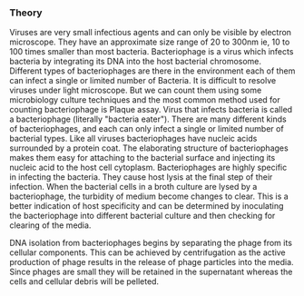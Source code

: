 ### Theory

Viruses are very small infectious agents and can only be visible by electron microscope. They have an approximate size range of 20 to 300nm ie, 10 to 100 times smaller than most bacteria. Bacteriophage is a virus which infects bacteria by integrating its DNA into the host bacterial chromosome. Different types of bacteriophages are there in the environment each of them can infect a single or limited number of Bacteria. It is difficult to resolve viruses under light microscope. But we can count them using some microbiology culture techniques and the most common method used for counting bacteriophage is Plaque assay. Virus that infects bacteria is called a bacteriophage (literally "bacteria eater"). There are many different kinds of bacteriophages, and each can only infect a single or limited number of bacterial types. Like all viruses bacteriophages have nucleic acids surrounded by a protein coat. The elaborating structure of bacteriophages makes them easy for attaching to the bacterial surface and injecting its nucleic acid to the host cell cytoplasm. Bacteriophages are highly specific in infecting the bacteria. They cause host lysis at the final step of their infection. When the bacterial cells in a broth culture are lysed by a bacteriophage, the turbidity of medium become changes to clear. This is a better indication of host specificity and can be determined by inoculating the bacteriophage into different bacterial culture and then checking for clearing of the media.

 

DNA isolation from bacteriophages begins by separating the phage from its cellular components. This can be  achieved by centrifugation as the active production of phage results in the release of phage particles into the media. Since phages are small they will be retained in the supernatant whereas the cells and cellular debris will be pelleted.
